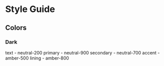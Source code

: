 # Style Guide
## Colors
### Dark
text - neutral-200
primary - neutral-900
secondary - neutral-700
accent - amber-500
lining - amber-800